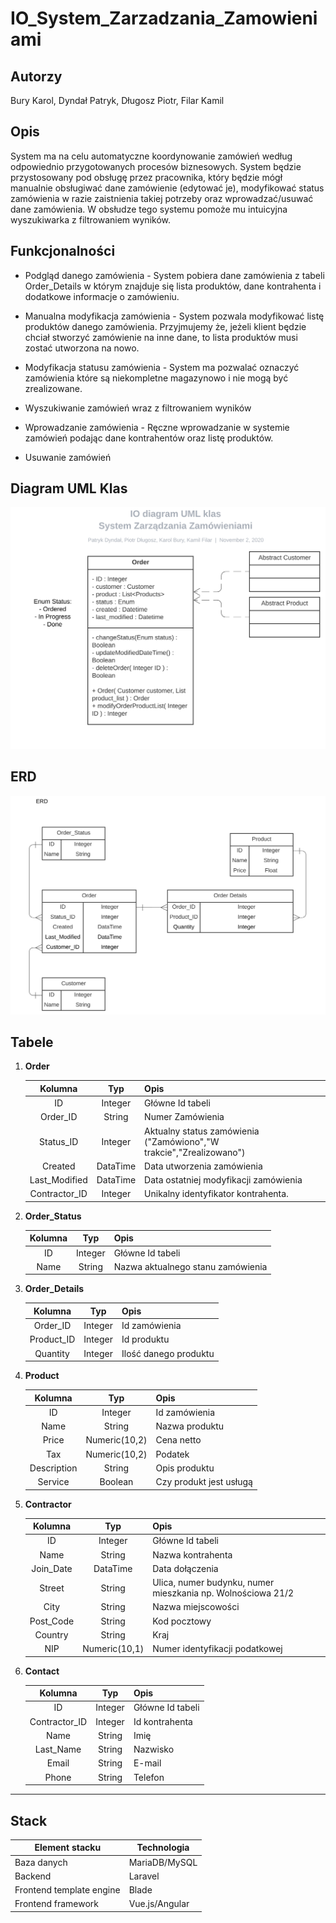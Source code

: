 # IO_System_Zarzadzania_Zamowieniami

## Autorzy
Bury Karol, Dyndał Patryk, Długosz Piotr, Filar Kamil

## Opis

System ma na celu automatyczne koordynowanie zamówień według odpowiednio przygotowanych procesów biznesowych. System będzie przystosowany pod obsługę przez pracownika, który będzie mógł manualnie obsługiwać dane zamówienie (edytować je), modyfikować status zamówienia w razie zaistnienia takiej potrzeby oraz wprowadzać/usuwać dane zamówienia. W obsłudze tego systemu pomoże mu intuicyjna wyszukiwarka z filtrowaniem wyników.

## Funkcjonalności

  - Podgląd danego zamówienia - System pobiera dane zamówienia z tabeli Order_Details w którym znajduje się lista produktów, dane kontrahenta i dodatkowe informacje o zamówieniu.
  
  - Manualna modyfikacja zamówienia - System pozwala modyfikować listę produktów danego zamówienia. Przyjmujemy że, jeżeli klient będzie chciał stworzyć zamówienie na inne dane, to lista produktów musi zostać utworzona na nowo. 
  
  - Modyfikacja statusu zamówienia - System ma pozwalać oznaczyć zamówienia które są niekompletne magazynowo i nie mogą być zrealizowane.
  
  - Wyszukiwanie zamówień wraz z filtrowaniem wyników
  
  - Wprowadzanie zamówienia - Ręczne wprowadzanie w systemie zamówień podając dane kontrahentów oraz listę produktów.
  
  - Usuwanie zamówień

## Diagram UML Klas

<img src="./img/IO%20diagram%20UML%20klas%20-%20UML%20Class.svg">



## ERD 

<img src="./img/IO%20diagram%20UML%20klas%20-%20ERD.svg">



## Tabele

1. **Order**

    |    Kolumna    |    Typ   | Opis                                                                |
    |:-------------:|:--------:|---------------------------------------------------------------------|
    | ID            | Integer  | Główne Id tabeli                                                    |
    | Order_ID      | String   | Numer Zamówienia                                                    |
    | Status_ID     | Integer  | Aktualny status zamówienia ("Zamówiono","W trakcie","Zrealizowano") |
    | Created       | DataTime | Data utworzenia zamówienia                                          |
    | Last_Modified | DataTime | Data ostatniej modyfikacji zamówienia                               |
    | Contractor_ID | Integer  | Unikalny identyfikator kontrahenta.                                 |

1. **Order_Status**

    |    Kolumna    |    Typ   | Opis                                                                |
    |:-------------:|:--------:|---------------------------------------------------------------------|
    | ID            | Integer  | Główne Id tabeli                                                    |
    | Name          | String   | Nazwa aktualnego stanu zamówienia                                   |

1. **Order_Details**

    |    Kolumna    |    Typ   | Opis                                  |
    |:-------------:|:--------:|---------------------------------------|
    | Order_ID      | Integer  | Id zamówienia                         |
    | Product_ID    | Integer  | Id produktu                           |
    | Quantity      | Integer  | Ilość danego produktu                 |

1. **Product**

    |   Kolumna   |      Typ      | Opis                    |
    |:-----------:|:-------------:|-------------------------|
    | ID          | Integer       | Id zamówienia           |
    | Name        | String        | Nazwa produktu          |
    | Price       | Numeric(10,2) | Cena netto              |
    | Tax         | Numeric(10,2) | Podatek                 |
    | Description | String        | Opis produktu           |
    | Service     | Boolean       | Czy produkt jest usługą |

1. **Contractor**

    |  Kolumna  |      Typ      | Opis                                                        |
    |:---------:|:-------------:|-------------------------------------------------------------|
    | ID        | Integer       | Główne Id tabeli                                            |
    | Name      | String        | Nazwa kontrahenta                                           |
    | Join_Date | DataTime      | Data dołączenia                                             |
    | Street    | String        | Ulica, numer budynku, numer mieszkania np. Wolnościowa 21/2 |
    | City      | String        | Nazwa miejscowości                                          |
    | Post_Code | String        | Kod pocztowy                                                |
    | Country   | String        | Kraj                                                        |
    | NIP       | Numeric(10,1) | Numer identyfikacji podatkowej                              |

1. **Contact**

    |    Kolumna    |   Typ   | Opis              |
    |:-------------:|:-------:|-------------------|
    | ID            | Integer | Główne Id tabeli  |
    | Contractor_ID | Integer | Id kontrahenta    |
    | Name          | String  | Imię              |
    | Last_Name     | String  | Nazwisko          |
    | Email         | String  | E-mail            |
    | Phone         | String  | Telefon           |

---

## Stack

| Element stacku | Technologia |
|---|---|
| Baza danych | MariaDB/MySQL |
| Backend | Laravel |
| Frontend template engine | Blade |
| Frontend framework | Vue.js/Angular |
